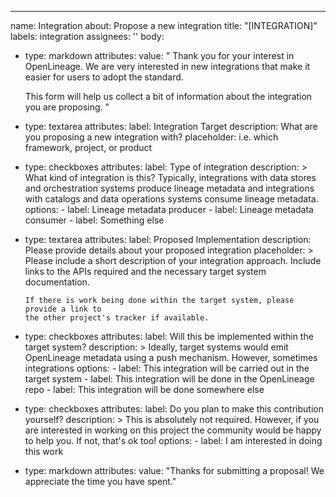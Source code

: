 ---
name: Integration
about: Propose a new integration
title: "[INTEGRATION]"
labels: integration
assignees: ''
body:
  - type: markdown
    attributes:
    value: "
      Thank you for your interest in OpenLineage. We are very interested in new
      integrations that make it easier for users to adopt the standard.

      This form will help us collect a bit of information about the integration
      you are proposing.
    "
  - type: textarea
    attributes:
      label: Integration Target
      description: What are you proposing a new integration with?
      placeholder: i.e. which framework, project, or product
  - type: checkboxes
    attributes:
      label: Type of integration
      description: >
        What kind of integration is this? Typically, integrations with data stores
        and orchestration systems produce lineage metadata and integrations with
        catalogs and data operations systems consume lineage metadata.
      options:
        - label: Lineage metadata producer
        - label: Lineage metadata consumer
        - label: Something else
  - type: textarea
    attributes:
      label: Proposed Implementation
      description: Please provide details about your proposed integration
      placeholder: >
        Please include a short description of your integration approach. Include links
        to the APIs required and the necessary target system documentation.

        If there is work being done within the target system, please provide a link to
        the other project's tracker if available.
  - type: checkboxes
    attributes:
      label: Will this be implemented within the target system?
      description: >
        Ideally, target systems would emit OpenLineage metadata using a push mechanism.
        However, sometimes integrations 
      options:
        - label: This integration will be carried out in the target system
        - label: This integration will be done in the OpenLineage repo
        - label: This integration will be done somewhere else
  - type: checkboxes
    attributes:
      label: Do you plan to make this contribution yourself?
      description: >
        This is absolutely not required. However, if you are interested in working
        on this project the community would be happy to help you. If not, that's ok
        too!
      options:
        - label: I am interested in doing this work
  - type: markdown
    attributes:
      value: "Thanks for submitting a proposal! We appreciate the time you have spent."
